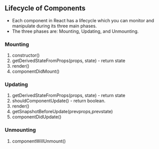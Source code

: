 ## Lifecycle of Components
- Each component in React has a lifecycle which you can monitor and manipulate during its three main phases.
- The three phases are: Mounting, Updating, and Unmounting.
### Mounting
1. constructor()
2. getDerivedStateFromProps(props, state) - return state
3. render()
4. componentDidMount()

### Updating
  1. getDerivedStateFromProps(props, state) - return state
  2. shouldComponentUpdate()  - return boolean.
  3. render()
  4. getSnapshotBeforeUpdate(prevprops,prevstate)
  5. componentDidUpdate()
 ### Unmounting
   1. componentWillUnmount()
